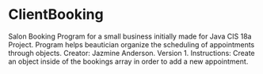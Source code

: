 # ClientBooking
Salon Booking Program for a small business initially made for Java CIS 18a Project.
Program helps beautician organize the scheduling of appointments through objects.
Creator: Jazmine Anderson. 
Version 1.
Instructions: Create an object inside of the bookings array in order to add a new appointment. 
